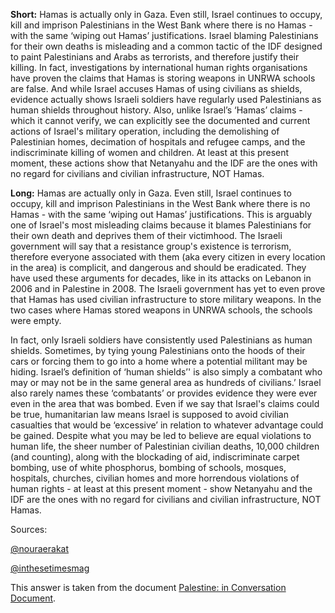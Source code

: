 **Short:** Hamas is actually only in Gaza. Even still, Israel continues to occupy, kill and imprison Palestinians in the West Bank where there is no Hamas - with the same ‘wiping out Hamas’ justifications. Israel blaming Palestinians for their own deaths is misleading and a common tactic of the IDF designed to paint Palestinians and Arabs as terrorists, and therefore justify their killing. In fact, investigations by international human rights organisations have proven the claims that Hamas is storing weapons in UNRWA schools are false. And while Israel accuses Hamas of using civilians as shields, evidence actually shows Israeli soldiers have regularly used Palestinians as human shields throughout history. Also, unlike Israel’s ‘Hamas’ claims - which it cannot verify, we can explicitly see the documented and current actions of Israel's military operation, including the demolishing of Palestinian homes, decimation of hospitals and refugee camps, and the indiscriminate killing of women and children. At least at this present moment, these actions show that Netanyahu and the IDF are the ones with no regard for civilians and civilian infrastructure, NOT Hamas.

**Long:** Hamas are actually only in Gaza. Even still, Israel continues to occupy, kill and imprison Palestinians in the West Bank where there is no Hamas - with the same ‘wiping out Hamas’ justifications. This is arguably one of Israel's most misleading claims because it blames Palestinians for their own death and deprives them of their victimhood. The Israeli government will say that a resistance group's existence is terrorism, therefore everyone associated with them (aka every citizen in every location in the area) is complicit, and dangerous and should be eradicated. They have used these arguments for decades, like in its attacks on Lebanon in 2006 and in Palestine in 2008. The Israeli government has yet to even prove that Hamas has used civilian infrastructure to store military weapons. In the two cases where Hamas stored weapons in UNRWA schools, the schools were empty.

In fact, only Israeli soldiers have consistently used Palestinians as human shields. Sometimes, by tying young Palestinians onto the hoods of their cars or forcing them to go into a home where a potential militant may be hiding. Israel’s definition of ‘human shields’' is also simply a combatant who may or may not be in the same general area as hundreds of civilians.’ Israel also rarely names these ‘combatants’ or provides evidence they were ever even in the area that was bombed. Even if we say that Israel's claims could be true, humanitarian law means Israel is supposed to avoid civilian casualties that would be ‘excessive’ in relation to whatever advantage could be gained. Despite what you may be led to believe are equal violations to human life, the sheer number of Palestinian civilian deaths, 10,000 children (and counting), along with the blockading of aid, indiscriminate carpet bombing, use of white phosphorus, bombing of schools, mosques, hospitals, churches, civilian homes and more horrendous violations of human rights - at least at this present moment - show Netanyahu and the IDF are the ones with no regard for civilians and civilian infrastructure, NOT Hamas.

Sources:

[@nouraerakat](https://www.instagram.com/nouraerakat/)

[@inthesetimesmag](https://www.instagram.com/inthesetimesmag/)

This answer is taken from the document [Palestine: in Conversation Document](https://docs.google.com/document/d/1OVKqgxQDOfFjy5h6KXgbKkHTFRPvRT79LFOcAao-imA/edit?pli=1&fbclid=IwAR31dX1VTjTiQRPBgdu-jeocUOhqXZcPCnsWFthV4VFLhjCya9_A22ZpQEs).
